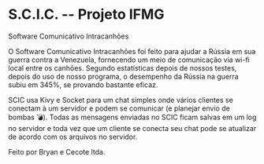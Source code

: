 # S.C.I.C. -- Projeto IFMG
Software Comunicativo Intracanhões

O Software Comunicativo Intracanhões foi feito para ajudar a Rússia em sua guerra contra a Venezuela, fornecendo um meio de comunicação via wi-fi local entre os canhões.
Segundo estatísticas depois de nossos testes, depois do uso de nosso programa, o desempenho da Rússia na guerra subiu em 345%, se provando bastante eficaz.

SCIC usa Kivy e Socket para um chat simples onde vários clientes se conectam à um servidor e podem se comunicar (e planejar envio de bombas 💣).
Todas as mensagens enviadas no SCIC ficam salvas em um log no servidor e toda vez que um cliente se conecta seu chat pode se atualizar de acordo com os arquivos no servidor.

Feito por Bryan e Cecote ltda.
